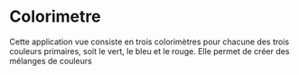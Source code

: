 # Colorimetre

Cette application vue consiste en trois colorimètres pour chacune des trois couleurs primaires, soit le vert, le bleu et le rouge. Elle permet de créer des mélanges de couleurs
